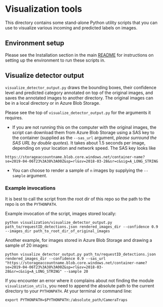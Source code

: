 # Visualization tools

This directory contains some stand-alone Python utility scripts that you can use to visualize various incoming and predicted labels on images. 


## Environment setup

Please see the Installation section in the main [README](../README.md#installation) for instructions on setting up the environment to run these scripts in.


## Visualize detector output

`visualize_detector_output.py` draws the bounding boxes, their confidence level and predicted category annotated on top of the original images, and saves the annotated images to another directory. The original images can be in a local directory or in Azure Blob Storage. 

Please see the top of `visualize_detector_output.py` for the arguments it requires.

- If you are not running this on the computer with the original images, the script can download them from Azure Blob Storage using a SAS key to the container (supplied as the `--sas_url` argument, *please surround the SAS URL by double quotes*). It takes about 1.5 seconds per image, depending on your location and network speed. The SAS key looks like

```
https://storageaccountname.blob.core.windows.net/container-name?se=2019-04-06T23%3A38%3A00Z&sp=rl&sv=2018-03-28&sr=c&sig=A_LONG_STRING
```

- You can choose to render a sample of `n` images by supplying the `--sample` argument.


### Example invocations

It is best to call the script from the root dir of this repo so the path to the repo is on the `PYTHONPATH`.

Example invocation of the script, images stored locally:
```
python visualization/visualize_detector_output.py path_to/requestID_detections.json rendered_images_dir --confidence 0.9 --images_dir path_to_root_dir_of_original_images 
```

Another example, for images stored in Azure Blob Storage and drawing a sample of 20 images:
```
python visualize_detector_output.py path_to/requestID_detections.json rendered_images_dir --confidence 0.9 --sas_url "https://storageaccountname.blob.core.windows.net/container-name?se=2019-04-06T23%3A38%3A00Z&sp=rl&sv=2018-03-28&sr=c&sig=A_LONG_STRING" --sample 20
```

If you encounter an error where it complains about not finding the module `visualization_utils`, you need to append the absolute path to the current directory to your `PYTHONPATH`. At your terminal or command line:

```
export PYTHONPATH=$PYTHONPATH:/absolute_path/CameraTraps
```

